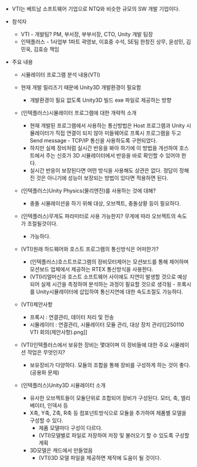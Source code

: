 
- VTI는 베트남 소프트웨어 기업으로 NTQ와 비슷한 규모의 SW 개발 기업이다.

- 참석자
	- VTI - 개발팀? PM, 부서장, 부부서장, CTO, Unity 개발 팀장
	- 인텍플러스 - 1사업부 1파트 곽영보, 이효중 수석, SE팀 한창진 상무, 윤성민, 김민욱, 김효승 책임

- 주요 내용
	- 시뮬레이터 프로그램 분석 내용(VTI)
	- 현재 개발 릴리즈기 때문에 Unity3D 개발환경이 필요함
		- 개발환경이 필요 없도록 Unity3D 빌드 exe 파일로 제공하는 방향

	- (인텍플러스)시뮬레이터 프로그램에 대한 개략적 소개
		- 현재 개발된 프로그램에서 사용하는 통신방법은 Host 프로그램과 Unity 시뮬레이터가 직접 연결이 되지 않아 미들웨어로 프록시 프로그램을 두고 Send message - TCP/IP 통신을 사용하도록 구현되었다.
		- 하지만 실제 장비처럼 실시간 반응을 봐야 하기에 이 방법을 개선하여 호스트에서 주는 신호가 3D 시뮬레이터에서 반응을 바로 확인할 수 있어야 한다.
		- 실시간 반응이 보장된다면 어떤 방식을 사용해도 상관은 없다. 정답이 정해진 것은 아니기에 성능이 보장되는 방법이 있다면 적용하면 된다.

	- (인텍플러스)Unity Physics(물리엔진)를 사용하는 것에 대해?
		- 충돌 시뮬레이션을 하기 위해 대상, 오브젝트, 충돌상황 등이 필요하다.
	- (인텍플러스)무게도 파라미터로 사용 가능한지? 무게에 따라 오브젝트의 속도가 조절될것이다.
		- 가능하다.

	- (VTI)원래 하드웨어와 호스트 프로그램의 통신방식은 어떠한가?
		- (인텍플러스)호스트프로그램의 장비모터제어는 모션보드를 통해 제어하며모션보드 업체에서 제공하는 RTEX 통신방식을 사용한다.
		- (VTI)리얼머신과 호스트 소프트웨어 사이에도 지연이 발생할 것으로 예상되어 실제 시간을 측정하여 분석하는 과정이 필요할 것으로 생각됨 - 프록시를 Unity시뮬레이터에 삽입하여 통신지연에 대한 속도조절도 가능하다.

	- (VTI)제안사항
		- 프록시 : 연결관리, 데이터 처리 및 전송
		- 시뮬레이터 : 연결관리, 시뮬레이터 모듈 관리, 대상 장치 관리![[250110 VTI 회의(제안사항).png]]
	- (VTI)인텍플러스에서 보유한 장비는 몇대이며 이 장비들에 대한 주요 시뮬레이션 작업은 무엇인지?
		- 보유장비가 다양하다. 모듈의 조합을 통해 장비를 구성하게 하는 것이 좋다. (공용화 문제)

	- (인텍플러스)Unity3D 시뮬레이터 소개
		- 유사한 오브젝트들이 모듈단위로 조합되어 장비가 구성된다. 모터, 축, 엘리베이터, 인덱서 등
		- X축, Y축, Z축, R축 등 컴포넌트방식으로 모듈을 추가하여 제품별 모델을 구성할 수 있다.
			- 제품 모델마다 구성이 다르다.
			- (VTI)모델별로 파일로 저장하여 저장 및 불러오기 할 수 있도록 구성할 계획
		- 3D모델은 캐드에서 만들었음
			- (VTI)3D 모델 파일을 제공하면 제작에 도움이 될 것이다.